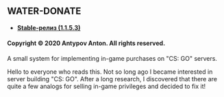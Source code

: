 ## WATER-DONATE
- **[Stable-релиз (1.1.5.3)](https://github.com/ahtohx-it/w-donate/archive/release_1153.zip)**
#### Copyright © 2020 Antypov Anton. All rights reserved.

A small system for implementing in-game purchases on "CS: GO" servers.

Hello to everyone who reads this. Not so long ago I became interested in server building "CS: GO". After a long research, I discovered that there are quite a few analogs for selling in-game privileges and decided to fix it!
